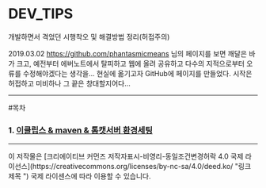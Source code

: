 # DEV_TIPS
개발하면서 격었던 시행착오 및 해결방법 정리(허접주의)

2019.03.02 https://github.com/phantasmicmeans 님의 페이지를 보면 깨달은 바가 크고, 
예전부터 에버노트에서 탈피하고 웹에 올려 공유하고 다수의 지적으로부터 오류를 수정해야겠다는 생각을... 현실에 옮기고자 GitHub에 페이지를 만들었다.
시작은 허접하고 미비하나 그 끝은 창대할지어다...
<hr>

#목차

### 1. [이클립스 & maven & 톰캣서버 환경세팅](https://github.com/jukyellow/DEV_TIPS/blob/master/01.%20%EC%9D%B4%ED%81%B4%EB%A6%BD%EC%8A%A4%20%26%20maven%20%26%20%ED%86%B0%EC%BA%A3%EC%84%9C%EB%B2%84%20%ED%99%98%EA%B2%BD%EC%84%B8%ED%8C%85.md "이클립스 & maven & 톰캣서버 환경세팅")





<hr>
이 저작물은 [크리에이티브 커먼즈 저작자표시-비영리-동일조건변경허락 4.0 국제 라이선스](https://creativecommons.org/licenses/by-nc-sa/4.0/deed.ko/ "링크 제목 ") 국제 라이센스에 따라 이용할 수 있습니다.
